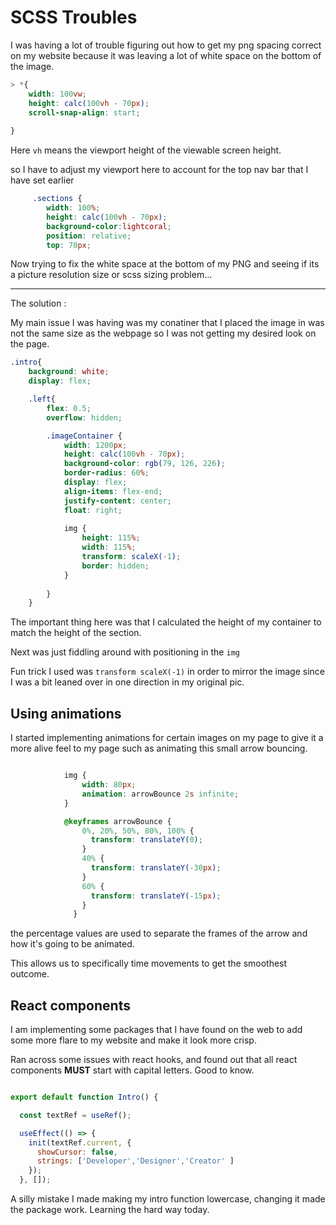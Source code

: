 # SCSS Troubles

I was having a lot of trouble figuring out how to get my png spacing correct on my website because it was leaving a lot of white space on the bottom of the image.

```scss
> *{
    width: 100vw;
    height: calc(100vh - 70px);
    scroll-snap-align: start;
            
}
```

Here `vh` means the viewport height of the viewable screen height.

so I have to adjust my viewport here to account for the top nav bar that I have set earlier

```scss
     .sections {
        width: 100%;
        height: calc(100vh - 70px);
        background-color:lightcoral;
        position: relative;
        top: 70px;
```

Now trying to fix the white space at the bottom of my PNG and seeing if its a picture resolution size or scss sizing problem...

-------------------------------
The solution : 

My main issue I was having was my conatiner that I placed the image in was not the same size as the webpage so I was not getting my desired look on the page.

```scss
.intro{
    background: white;
    display: flex;

    .left{
        flex: 0.5;
        overflow: hidden;

        .imageContainer {
            width: 1200px;
            height: calc(100vh - 70px);
            background-color: rgb(79, 126, 226);
            border-radius: 60%;
            display: flex;
            align-items: flex-end;
            justify-content: center;
            float: right;
        
            img {
                height: 115%;    
                width: 115%;
                transform: scaleX(-1);
                border: hidden;
            }
            
        }
    }
```

The important thing here was that I calculated the height of my container to match the height of the section.

Next was just fiddling around with positioning in the `img`

Fun trick I used was `transform scaleX(-1)` in order to mirror the image since I was a bit leaned over in one direction in my original pic.

## Using animations

I started implementing animations for certain images on my page to give it a more alive feel to my page such as animating this small arrow bouncing.

``` scss 

            img {
                width: 80px;
                animation: arrowBounce 2s infinite;
            }

            @keyframes arrowBounce {
                0%, 20%, 50%, 80%, 100% {
                  transform: translateY(0);
                }
                40% {
                  transform: translateY(-30px);
                }
                60% {
                  transform: translateY(-15px);
                }
              }

```

the percentage values are used to separate the frames of the arrow and how it's going to be animated.

This allows us to specifically time movements to get the smoothest outcome.

## React components

I am implementing some packages that I have found on the web to add some more flare to my website and make it look more crisp.

Ran across some issues with react hooks, and found out that all react components **MUST** start with capital letters. Good to know.

```jsx

export default function Intro() {

  const textRef = useRef();

  useEffect(() => {
    init(textRef.current, { 
      showCursor: false, 
      strings: ['Developer','Designer','Creator' ] 
    });
  }, []); 

  ```

  A silly mistake I made making my intro function lowercase, changing it made the package work.  Learning the hard way today.
